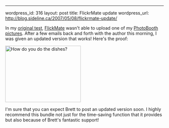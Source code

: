 --- 
wordpress_id: 316
layout: post
title: FlickrMate update
wordpress_url: http://blog.sideline.ca/2007/05/08/flickrmate-update/

<p>In my <a href="http://blog.sideline.ca/2007/05/07/flickrmate-test/" title="sideline.ca  &raquo; FlickrMate Test">original test</a>, <a href="http://blog.circlesixdesign.com/download/flickrmate-bundle-for-textmate/" title="Circle Six Blog   &raquo; FlickrMate Bundle for TextMate">FlickMate</a> wasn't able to upload one of my <a href="http://www.flickr.com/photos/aream/sets/72157594534870603/" title="Photobooth - a photoset on Flickr">PhotoBooth pictures</a>.  After a few emails back and forth with the author this morning, I was given an updated version that works!  Here's the proof:</p>
<p><a href="http://farm1.static.flickr.com/222/489931543_0a5e562d5e.jpg" title="Sam finds that there's much less mess if he strips down before doing the dishes."><img src="http://farm1.static.flickr.com/222/489931543_0a5e562d5e_m.jpg" width="240" height="180" alt="How do you do the dishes?" /></a></p>
<p>I'm sure that you can expect Brett to post an updated version soon.  I highly recommend this bundle not just for the time-saving function that it provides but also because of Brett's fantastic support!</p>
